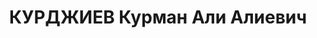 ---
title: КУРДЖИЕВ Курман Али Алиевич
description: "Род. в 1884, Ставропольская обл., аул Каменномост, карачаевец, обр.:\
  \ среднее специальное, искл. из ВКП(б) 14 апреля 1937 г. Проживал: Москва, ул. Коминтерна,\
  \ д. 4, кв. 41. Уволен с должности председателя Карачаевского облисполкома 12 июня\
  \ 1937 г. \n  Арестован 23.06.1937. Обв. в организации к.-р. восстания на территории\
  \ бывшей Карачаевской автономной обл. Приговор: ВК ВС СССР, 07.10.1937 – ВМН. Расстрелян\
  \ 07.10.1937, г.Москва. \n  Реабилитирован ВК ВС СССР 11.05.1957"
---